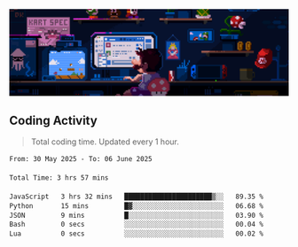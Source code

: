 <p align="center">
  <img src="Assets/code.gif" alt="Hello" style="object-fit: cover; margin-top: 50px;">
</p>

<h2 align="left">Coding Activity</h2>

> Total coding time. Updated every 1 hour.

<!--START_SECTION:waka-->

```txt
From: 30 May 2025 - To: 06 June 2025

Total Time: 3 hrs 57 mins

JavaScript   3 hrs 32 mins   ██████████████████████▒░░   89.35 %
Python       15 mins         █▓░░░░░░░░░░░░░░░░░░░░░░░   06.68 %
JSON         9 mins          █░░░░░░░░░░░░░░░░░░░░░░░░   03.90 %
Bash         0 secs          ░░░░░░░░░░░░░░░░░░░░░░░░░   00.04 %
Lua          0 secs          ░░░░░░░░░░░░░░░░░░░░░░░░░   00.02 %
```

<!--END_SECTION:waka-->
